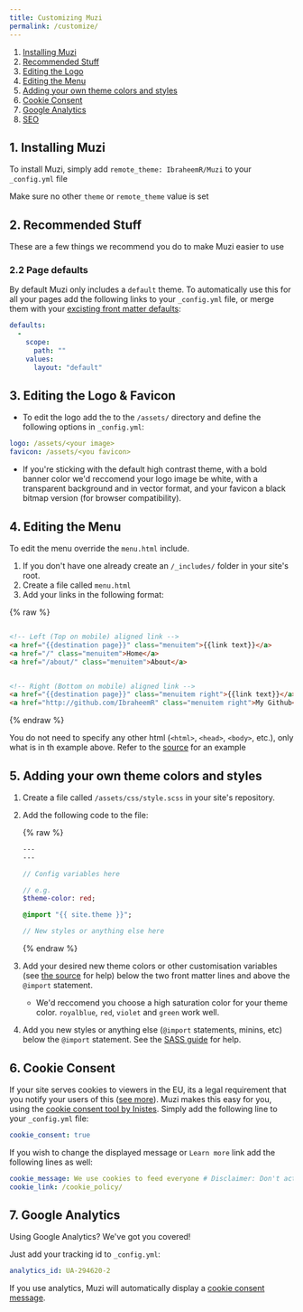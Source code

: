 ```yaml
---
title: Customizing Muzi
permalink: /customize/
---
```



1. [Installing Muzi](#1-installing-muzi)
2. [Recommended Stuff](#2-recommended-stuff)
3. [Editing the Logo](#3-editing-the-logo)
4. [Editing the Menu](#4-editing-the-menu)
5. [Adding your own theme colors and styles](#5-adding-your-own-theme-colors-and-styles)
6. [Cookie Consent](#6-cookie-consent)
7. [Google Analytics](#7-google-analytics)
8. [SEO](https://jekyll.github.io/jekyll-seo-tag/)

## 1. Installing Muzi

To install Muzi, simply add `remote_theme: IbraheemR/Muzi` to your `_config.yml` file

Make sure no other `theme` or `remote_theme` value is set

## 2. Recommended Stuff

These are a few things we recommend you do to make Muzi easier to use

### 2.2 Page defaults

By default Muzi only includes a `default` theme. To automatically use this for all your pages add the following links to your `_config.yml` file, or merge them with your [excisting front matter defaults](https://jekyllrb.com/docs/configuration/front-matter-defaults/):

```yaml
defaults:
  -
    scope:
      path: ""
    values:
      layout: "default"
```

## 3. Editing the Logo & Favicon

- To edit the logo add the to the `/assets/` directory and define the following options in `_config.yml`:

```yaml
logo: /assets/<your image>
favicon: /assets/<you favicon>
```

- If you're sticking with the default high contrast theme, with a bold banner color we'd reccomend your logo image be white, with a transparent background and in vector format, and your favicon a black bitmap version (for browser compatibility).

## 4. Editing the Menu

To edit the menu override the `menu.html` include. 

1. If you don't have one already create an `/_includes/` folder in your site's root.
2. Create a file called `menu.html`
3. Add your links in the following format:

{% raw %}
```html

<!-- Left (Top on mobile) aligned link -->
<a href="{{destination page}}" class="menuitem">{{link text}}</a>
<a href="/" class="menuitem">Home</a>
<a href="/about/" class="menuitem">About</a>


<!-- Right (Bottom on mobile) aligned link -->
<a href="{{destination page}}" class="menuitem right">{{link text}}</a>
<a href="http://github.com/IbraheemR" class="menuitem right">My Github</a>
```
{% endraw %}

  You do not need to specify any other html (`<html>`, `<head>`, `<body>`, etc.), only what is in th example above. Refer to the [source](https://github.com/IbraheemR/Muzi/blob/master/_includes/menu.html) for an example

## 5. Adding your own theme colors and styles

1. Create a file called `/assets/css/style.scss` in your site's repository.
2. Add the following code to the file:

    {% raw %}

    ```sass
    ---
    ---

    // Config variables here

    // e.g.
    $theme-color: red;

    @import "{{ site.theme }}";

    // New styles or anything else here
    ```

    {% endraw %}

3. Add your desired new theme colors or other customisation variables (see [the source](https://github.com/IbraheemR/Muzi/blob/master/_sass/variables.scss) for help) below the two front matter lines and above the `@import` statement.
    - We'd reccomend you choose a high saturation color for your theme color. `royalblue`, `red`, `violet` and `green` work well.
4. Add you new styles or anything else (`@import` statements, minins, etc) below the `@import` statement. See the [SASS guide](https://sass-lang.com/guide) for help.

## 6. Cookie Consent

If your site serves cookies to viewers in the EU, its a legal requirement that you notify your users of this ([see more](https://cookiesandyou.com/)). Muzi makes this easy for you, using the [cookie consent tool by Inistes](https://cookieconsent.insites.com/). Simply add the following line to your `_config.yml` file:

```yaml
cookie_consent: true
```

If you wish to change the displayed message or `Learn more` link add the following lines as well:
```yaml
cookie_message: We use cookies to feed everyone # Disclaimer: Don't actually put something like this
cookie_link: /cookie_policy/
```

## 7. Google Analytics

Using Google Analytics? We've got you covered!

Just add your tracking id to `_config.yml`:

```yaml
analytics_id: UA-294620-2
```

If you use analytics, Muzi will automatically display a [cookie consent message](#6-cookie-consent).
